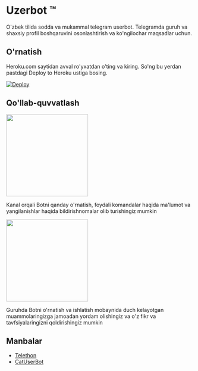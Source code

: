 # Uzerbot ™

O'zbek tilida sodda va mukammal telegram userbot.
Telegramda guruh va shaxsiy profil boshqaruvini osonlashtirish va ko'ngilochar maqsadlar uchun.


## O'rnatish
Heroku.com saytidan avval ro'yxatdan o'ting va kiring. So'ng bu yerdan pastdagi Deploy to Heroku ustiga bosing.

[![Deploy](https://www.herokucdn.com/deploy/button.svg)](https://heroku.com/deploy)


## Qo'llab-quvvatlash

   <a href="https://t.me/uzerbot"><img src="https://img.shields.io/badge/Rasmiy%20Kanal%3F-Bor-green?&style=flat-square?&logo=telegram" width=220px></a></p>
Kanal orqali Botni qanday o'rnatish, foydali komandalar haqida ma'lumot va yangilanishlar haqida bildirishnomalar olib turishingiz mumkin


   <a href="https://t.me/uzbekuserbot_support"><img src="https://img.shields.io/badge/Rasmiy%20Guruh%3F-Bor-green?&style=flat-square?&logo=telegram" width=220px></a></p>
Guruhda Botni o'rnatish va ishlatish mobaynida duch kelayotgan muammolaringizga jamoadan yordam olishingiz va o'z fikr va tavfsiyalaringizni qoldirishingiz mumkin

## Manbalar

   - [Telethon](https://github.com/LonamiWebs/Telethon)
   - [CatUserBot](https://github.com/sandy1709/catuserbot)

